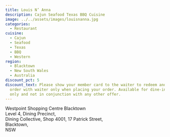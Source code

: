 ```yaml
---
title: Louis N’ Anna
description: Cajun Seafood Texas BBQ Cuisine
image: ../../assets/images/louisnanna.jpg
categories:
  - Restaurant
cuisine:
  - Cajun
  - Seafood
  - Texas
  - BBQ
  - Western
region:
  - Blacktown
  - New South Wales
  - Australia
discount_pct: 5
discount_text: Please show your member card to the waiter to redeem and must
  order with waiter only when placing your order. Available for dine-in service
  only and not in conjunction with any other offer.
---
```

Westpoint Shopping Centre Blacktown\
Level 4, Dining Precinct,\
Dining Collective,
Shop 4001, 17 Patrick Street,\
Blacktown,\
NSW
